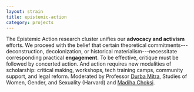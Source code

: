 ```yaml
---
layout: strain
title: epistemic-action
category: projects
---
```


<!-- A 75-100 word paragraph describing the motivation behind these projects -->

The Epistemic Action research cluster unifies our **advocacy and activism** efforts. We proceed
with the belief that certain theoretical commitments---deconstruction, decolonization, or
historical materialism---necessitate corresponding practical **engagement**. To be effective,
critique must be followed by concerted action. And action requires new modalities of
scholarship: critical making, workshops, tech training camps, community support, and legal
reform. Moderated by Professor [Durba Mitra][db], Studies of Women, Gender, and Sexuality
(Harvard) and [Madiha Choksi][mc].

[db]: https://wgs.fas.harvard.edu/people/durba-mitra
[mc]: https://twitter.com/thedatarealist
